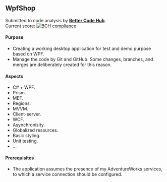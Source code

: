 ## WpfShop

Submitted to code analysis by **[Better Code Hub](https://bettercodehub.com)**.  
Current score: [![BCH compliance](https://bettercodehub.com/edge/badge/a-einstein/WpfShop)](https://bettercodehub.com)  

#### Purpose
* Creating a working desktop application for test and demo purpose based on WPF.
* Manage the code by Git and GitHub. Some changes, branches, and merges are deliberately created for this reason.

#### Aspects
* C# + WPF.
* Prism.
* MEF.
* Regions.
* MVVM.
* Client-server.
* WCF.
* Asynchronisity.
* Globalized resources.
* Basic styling.
* Unit testing.
* ...

#### Prerequisites
* The application assumes the presence of my AdventureWorks services, to which a service connection should be configured.
